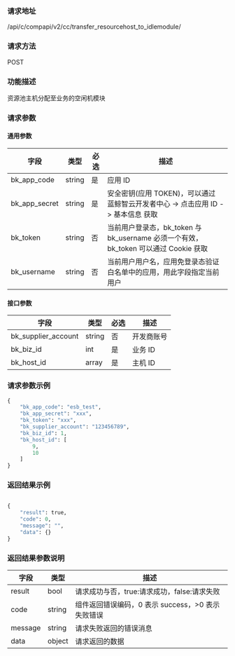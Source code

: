 
### 请求地址

/api/c/compapi/v2/cc/transfer_resourcehost_to_idlemodule/



### 请求方法

POST


### 功能描述

资源池主机分配至业务的空闲机模块

### 请求参数


#### 通用参数

| 字段 | 类型 | 必选 |  描述 |
|-----------|------------|--------|------------|
| bk_app_code  |  string    | 是 | 应用 ID     |
| bk_app_secret|  string    | 是 | 安全密钥(应用 TOKEN)，可以通过 蓝鲸智云开发者中心 -&gt; 点击应用 ID -&gt; 基本信息 获取 |
| bk_token     |  string    | 否 | 当前用户登录态，bk_token 与 bk_username 必须一个有效，bk_token 可以通过 Cookie 获取 |
| bk_username  |  string    | 否 | 当前用户用户名，应用免登录态验证白名单中的应用，用此字段指定当前用户 |

#### 接口参数

| 字段      |  类型      | 必选   |  描述      |
|-----------|------------|--------|------------|
| bk_supplier_account | string     | 否     | 开发商账号 |
| bk_biz_id     |  int     | 是     | 业务 ID |
| bk_host_id    |  array   | 是     | 主机 ID |

### 请求参数示例

```python
{
    "bk_app_code": "esb_test",
    "bk_app_secret": "xxx",
    "bk_token": "xxx",
    "bk_supplier_account": "123456789",
    "bk_biz_id": 1,
    "bk_host_id": [
        9,
        10
    ]
}
```

### 返回结果示例

```python

{
    "result": true,
    "code": 0,
    "message": "",
    "data": {}
}
```

### 返回结果参数说明

| 字段      | 类型      | 描述      |
|-----------|-----------|-----------|
| result    | bool      | 请求成功与否，true:请求成功，false:请求失败 |
| code      | string    | 组件返回错误编码，0 表示 success，>0 表示失败错误 |
| message   | string    | 请求失败返回的错误消息 |
| data      | object    | 请求返回的数据 |
